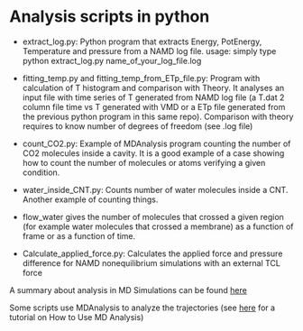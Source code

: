 # Analysis scripts in python

- extract_log.py: Python program that extracts Energy, PotEnergy, Temperature and pressure from a NAMD log file.
usage: simply type python extract_log.py name_of_your_log_file.log

- fitting_temp.py and fitting_temp_from_ETp_file.py: Program with calculation of T histogram and comparison with Theory. 
It analyses an input file with time series of T generated from NAMD log file (a T.dat 2 column file time vs T generated with VMD or a ETp file generated from the previous python program in this same repo). 
Comparison with theory requires to know number of degrees of freedom (see .log file)

- count_CO2.py: Example of MDAnalysis program counting the number of CO2 molecules inside a cavity. It is a good example of a case showing how to count the number of molecules or atoms verifying a given condition.

- water_inside_CNT.py: Counts number of water molecules inside a CNT. Another example of counting things.
- flow_water gives the number of molecules that crossed a given region (for example water molecules that crossed a membrane) as a function of frame or as a function of time.
- Calculate_applied_force.py: Calculates the applied force and pressure difference for NAMD nonequilibrium simulations with an external TCL force


A summary about analysis in MD Simulations can be found [here](https://saco.csic.es/s/yaZBGnDpaPERYsp)

Some scripts use MDAnalysis to analyze the trajectories (see [here](https://userguide.mdanalysis.org/stable/examples/quickstart.html) for a tutorial on How to Use MD Analysis)

